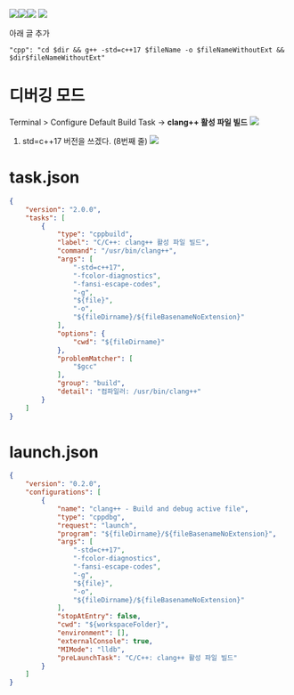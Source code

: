![](https://blog.kakaocdn.net/dn/cVwo87/btr2xSGmPDY/Uzei7AFFlOVDsMHS0oSaWk/img.png)![](https://blog.kakaocdn.net/dn/cYGEeN/btr2FgTEoYN/M78d4kZlfXHGDgw4XIvK5K/img.png)![](https://blog.kakaocdn.net/dn/qNfCp/btr2FhZhMZb/GrQT1TrV46KL2oxEmywyj0/img.png)
![](https://blog.kakaocdn.net/dn/bUGGZt/btr2CvYoBIR/e4t24LAFJjWcLK93zoe3a0/img.png)

아래 글 추가
```
"cpp": "cd $dir && g++ -std=c++17 $fileName -o $fileNameWithoutExt && $dir$fileNameWithoutExt"
```


# 디버깅 모드
Terminal > Configure Default Build Task -> **clang++ 활성 파일 빌드**
![](https://blog.kakaocdn.net/dn/tEhlW/btr2Fdo572w/fQQiOPAV5iOhQSeo7gRQ5k/img.png)

1) std=c++17 버전을 쓰겠다. (8번째 줄)
![](https://blog.kakaocdn.net/dn/bRvkW6/btr2xSsQDHE/deFZ5hRz89VrYK8mDMiSt1/img.png)
# task.json
```json
{
	"version": "2.0.0",
	"tasks": [
		{
			"type": "cppbuild",
			"label": "C/C++: clang++ 활성 파일 빌드",
			"command": "/usr/bin/clang++",
			"args": [
				"-std=c++17",
				"-fcolor-diagnostics",
				"-fansi-escape-codes",
				"-g",
				"${file}",
				"-o",
				"${fileDirname}/${fileBasenameNoExtension}"
			],
			"options": {
				"cwd": "${fileDirname}"
			},
			"problemMatcher": [
				"$gcc"
			],
			"group": "build",
			"detail": "컴파일러: /usr/bin/clang++"
		}
	]
}
```

# launch.json
```json
{
	"version": "0.2.0",
	"configurations": [
		{
			"name": "clang++ - Build and debug active file",
			"type": "cppdbg",
			"request": "launch",
			"program": "${fileDirname}/${fileBasenameNoExtension}",
			"args": [
				"-std=c++17",
				"-fcolor-diagnostics",
				"-fansi-escape-codes",
				"-g",
				"${file}",
				"-o",
				"${fileDirname}/${fileBasenameNoExtension}"
			],
			"stopAtEntry": false,
			"cwd": "${workspaceFolder}",
			"environment": [],
			"externalConsole": true,
			"MIMode": "lldb",
			"preLaunchTask": "C/C++: clang++ 활성 파일 빌드"
		}
	]
}
```
